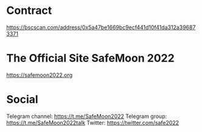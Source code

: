 # Contract
https://bscscan.com/address/0x5a47be1669bc9ecf441d10f41da312a396873371


# The Official Site SafeMoon 2022
https://safemoon2022.org



# Social
Telegram channel:  https://t.me/SafeMoon2022
Telegram group: https://t.me/SafeMoon2022talk
Twitter: https://twitter.com/safe2022
